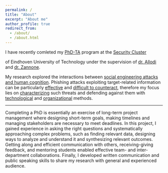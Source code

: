 ```yaml
---
permalink: /
title: "About"
excerpt: "About me"
author_profile: true
redirect_from: 
  - /about/
  - /about.html
---
```


<!-- I have completed the [PhD-TA](https://paolokoelio.github.io/publication/burda_let_2024) program at the [Security Group](https://security1.win.tue.nl) of Eindhoven University of Technology. -->

I have recently comleted my [PhD-TA](https://paolokoelio.github.io/publication/burda_let_2024) program at the <a href="https://security1.win.tue.nl" target="_blank">Security Cluster</a>
<!-- [Security Cluster](https://security1.win.tue.nl)  -->
of Eindhoven University of Technology under the supervision of [dr. Allodi](https://lallodi.github.io/) and [dr. Zannone](https://zannone.win.tue.nl/). 

My research explored the interactions between [social engineering attacks and human cognition](https://paolokoelio.github.io/publication/burda_cognition_2023). Phishing attacks exploiting target-related information can be particularly [effective](https://paolokoelio.github.io/publication/burda_testing_2020) and [difficult to counteract](https://paolokoelio.github.io/publication/burda_dont_2020), therefore my focus lies on [characterizing](https://paolokoelio.github.io/publication/burda_dissecting_2021) such threats and defending against them with [technological](https://paolokoelio.github.io/publication/burda_decision-support_2022) and [organizational](https://paolokoelio.github.io/publication/marin_influence_2023) methods.

---

Completing a PhD is essentially an exercise of long-term project management where designing short-term goals, making timelines and managing stakeholders are necessary to meet deadlines.
In this project, I gained experience in asking the right questions and systematically approaching complex problems, such as finding relevant data, designing ways to analyze and understand it and synthesizing relevant outcomes. 
Getting along and efficient communication with others, receiving-giving feedback, and mentoring students enabled effective team- and inter-department collaborations. 
Finally, I developed written communication and public speaking skills to share my research with general and experienced audience. 

<!-- Throughout my research I have applied quantitative and qualitative approaches to data collection and analysis, such as scraping, ... 
Moreover, empirical methods to carry out test ... -->